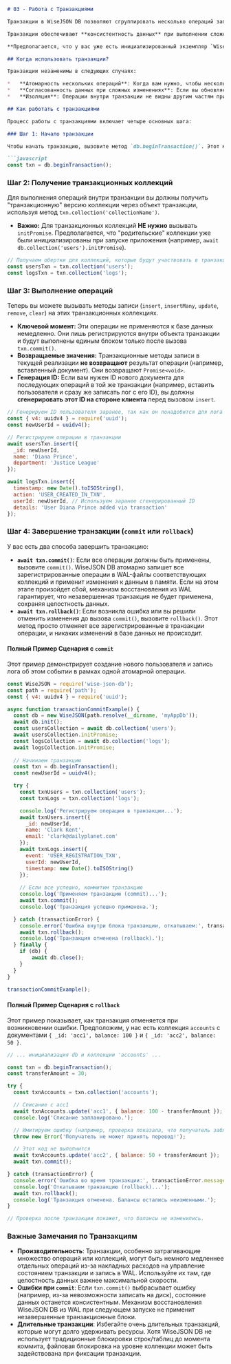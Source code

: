 ```markdown
# 03 - Работа с Транзакциями

Транзакции в WiseJSON DB позволяют сгруппировать несколько операций записи (таких как вставка, обновление, удаление) в одну атомарную единицу. Это гарантирует, что либо все операции в транзакции успешно выполняются и их изменения сохраняются, либо, если на любом этапе до фиксации (commit) возникает ошибка, ни одна из операций не применяется, и база данных остается в состоянии, предшествующем началу транзакции.

Транзакции обеспечивают **консистентность данных** при выполнении сложных, многошаговых изменений и могут затрагивать одну или несколько коллекций в рамках одного экземпляра базы данных.

**Предполагается, что у вас уже есть инициализированный экземпляр `WiseJSON` (переменная `db`), как описано в разделе `00-introduction-and-setup.md`.**

## Когда использовать транзакции?

Транзакции незаменимы в следующих случаях:

*   **Атомарность нескольких операций**: Когда вам нужно, чтобы несколько связанных изменений данных произошли по принципу "все или ничего". Классический пример — перевод средств со счета на счет: списание с одного счета и зачисление на другой должны либо оба выполниться, либо оба отмениться.
*   **Согласованность данных при сложных изменениях**: Если вы обновляете несколько логически связанных документов (возможно, в разных коллекциях), транзакция предотвратит состояние, когда часть данных обновлена, а часть — нет, из-за ошибки в середине процесса.
*   **Изоляция**: Операции внутри транзакции не видны другим частям приложения до момента вызова `commit()`. Это обеспечивает базовый уровень изоляции и предотвращает чтение "грязных" или неполных данных.

## Как работать с транзакциями

Процесс работы с транзакциями включает четыре основных шага:

### Шаг 1: Начало транзакции

Чтобы начать транзакцию, вызовите метод `db.beginTransaction()`. Этот метод возвращает объект транзакции (`txn`), через который вы будете выполнять все последующие операции.

```javascript
const txn = db.beginTransaction();
```

### Шаг 2: Получение транзакционных коллекций

Для выполнения операций внутри транзакции вы должны получить "транзакционную" версию коллекции через объект транзакции, используя метод `txn.collection('collectionName')`.

*   **Важно:** Для транзакционных коллекций **НЕ нужно** вызывать `initPromise`. Предполагается, что "родительские" коллекции уже были инициализированы при запуске приложения (например, `await db.collection('users').initPromise`).

```javascript
// Получаем обертки для коллекций, которые будут участвовать в транзакции
const usersTxn = txn.collection('users');
const logsTxn = txn.collection('logs');
```

### Шаг 3: Выполнение операций

Теперь вы можете вызывать методы записи (`insert`, `insertMany`, `update`, `remove`, `clear`) на этих транзакционных коллекциях.

*   **Ключевой момент:** Эти операции не применяются к базе данных немедленно. Они лишь регистрируются внутри объекта транзакции и будут выполнены единым блоком только после вызова `txn.commit()`.
*   **Возвращаемые значения:** Транзакционные методы записи в текущей реализации **не возвращают** результат операции (например, вставленный документ). Они возвращают `Promise<void>`.
*   **Генерация ID:** Если вам нужен ID нового документа для последующих операций в той же транзакции (например, вставить пользователя и сразу же записать лог с его ID), вы должны **сгенерировать этот ID на стороне клиента** перед вызовом `insert`.

```javascript
// Генерируем ID пользователя заранее, так как он понадобится для лога
const { v4: uuidv4 } = require('uuid');
const newUserId = uuidv4();

// Регистрируем операции в транзакции
await usersTxn.insert({
  _id: newUserId,
  name: 'Diana Prince',
  department: 'Justice League'
});

await logsTxn.insert({
  timestamp: new Date().toISOString(),
  action: 'USER_CREATED_IN_TXN',
  userId: newUserId, // Используем заранее сгенерированный ID
  details: 'User Diana Prince added via transaction'
});
```

### Шаг 4: Завершение транзакции (`commit` или `rollback`)

У вас есть два способа завершить транзакцию:

*   **`await txn.commit()`**: Если все операции должны быть применены, вызовите `commit()`. WiseJSON DB атомарно запишет все зарегистрированные операции в WAL-файлы соответствующих коллекций и применит изменения к данным в памяти. Если на этом этапе произойдет сбой, механизм восстановления из WAL гарантирует, что незавершенная транзакция не будет применена, сохраняя целостность данных.
*   **`await txn.rollback()`**: Если возникла ошибка или вы решили отменить изменения до вызова `commit()`, вызовите `rollback()`. Этот метод просто отменяет все зарегистрированные в транзакции операции, и никаких изменений в базе данных не происходит.

#### Полный Пример Сценария с `commit`

Этот пример демонстрирует создание нового пользователя и запись лога об этом событии в рамках одной атомарной операции.

```javascript
const WiseJSON = require('wise-json-db');
const path = require('path');
const { v4: uuidv4 } = require('uuid');

async function transactionCommitExample() {
  const db = new WiseJSON(path.resolve(__dirname, 'myAppDb'));
  await db.init();
  const usersCollection = await db.collection('users');
  await usersCollection.initPromise;
  const logsCollection = await db.collection('logs');
  await logsCollection.initPromise;
  
  // Начинаем транзакцию
  const txn = db.beginTransaction();
  const newUserId = uuidv4();

  try {
    const txnUsers = txn.collection('users');
    const txnLogs = txn.collection('logs');

    console.log('Регистрируем операции в транзакции...');
    await txnUsers.insert({
      _id: newUserId,
      name: 'Clark Kent',
      email: 'clark@dailyplanet.com'
    });
    await txnLogs.insert({
      event: 'USER_REGISTRATION_TXN',
      userId: newUserId,
      timestamp: new Date().toISOString()
    });
    
    // Если все успешно, коммитим транзакцию
    console.log('Применяем транзакцию (commit)...');
    await txn.commit();
    console.log('Транзакция успешно применена.');

  } catch (transactionError) {
    console.error('Ошибка внутри блока транзакции, откатываем:', transactionError);
    await txn.rollback();
    console.log('Транзакция отменена (rollback).');
  } finally {
    if (db) {
        await db.close();
    }
  }
}

transactionCommitExample();
```

#### Полный Пример Сценария с `rollback`

Этот пример показывает, как транзакция отменяется при возникновении ошибки. Предположим, у нас есть коллекция `accounts` с документами `{ _id: 'acc1', balance: 100 }` и `{ _id: 'acc2', balance: 50 }`.

```javascript
// ... инициализация db и коллекции 'accounts' ...

const txn = db.beginTransaction();
const transferAmount = 30;

try {
  const txnAccounts = txn.collection('accounts');

  // Списание с acc1
  await txnAccounts.update('acc1', { balance: 100 - transferAmount });
  console.log('Списание запланировано.');

  // Имитируем ошибку (например, проверка показала, что получатель заблокирован)
  throw new Error('Получатель не может принять перевод!');

  // Этот код не выполнится
  await txnAccounts.update('acc2', { balance: 50 + transferAmount });
  await txn.commit();

} catch (transactionError) {
  console.error('Ошибка во время транзакции:', transactionError.message);
  console.log('Откатываем транзакцию (rollback)...');
  await txn.rollback();
  console.log('Транзакция отменена. Балансы остались неизменными.');
}

// Проверка после транзакции покажет, что балансы не изменились.
```

### Важные Замечания по Транзакциям

*   **Производительность**: Транзакции, особенно затрагивающие множество операций или коллекций, могут быть немного медленнее отдельных операций из-за накладных расходов на управление состоянием транзакции и запись в WAL. Используйте их там, где целостность данных важнее максимальной скорости.
*   **Ошибки при `commit`**: Если `txn.commit()` выбрасывает ошибку (например, из-за невозможности записать на диск), состояние данных останется консистентным. Механизм восстановления WiseJSON DB из WAL при следующем запуске не применит незавершенные транзакционные блоки.
*   **Длительные транзакции**: Избегайте очень длительных транзакций, которые могут долго удерживать ресурсы. Хотя WiseJSON DB не использует традиционные блокировки строк/таблиц до момента коммита, файловая блокировка на уровне коллекции может быть задействована при фиксации транзакции.